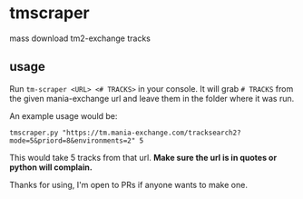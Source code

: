 # tmscraper
mass download tm2-exchange tracks 

## usage
Run `tm-scraper <URL> <# TRACKS>` in your console. It will grab `# TRACKS` from the given mania-exchange url and leave them in the folder where it was run.

An example usage would be:

`tmscraper.py "https://tm.mania-exchange.com/tracksearch2?mode=5&priord=8&environments=2" 5`

This would take 5 tracks from that url. **Make sure the url is in quotes or python will complain.**

Thanks for using, I'm open to PRs if anyone wants to make one.
